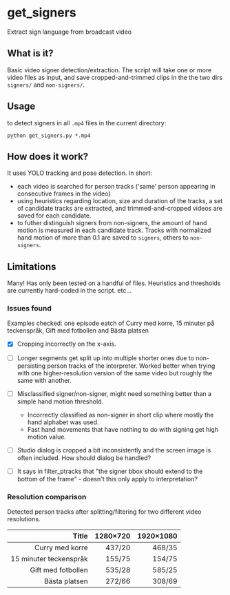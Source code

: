# get_signers

Extract sign language from broadcast video

## What is it?
Basic video signer detection/extraction. The script will take one or more video files as input, and save cropped-and-trimmed clips in the the two dirs `signers/` and `non-signers/`.

## Usage
to detect signers in all `.mp4` files in the current directory:

`python get_signers.py *.mp4`

## How does it work?
It uses YOLO tracking and pose detection. In short:
* each video is searched for person tracks ('same' person appearing in consecutive frames in the video)
* using heuristics regarding location, size and duration of the tracks, a set of candidate tracks are extracted, and trimmed-and-cropped videos are saved for each candidate.
* to futher distinguish signers from non-signers, the amount of hand motion is measured in each candidate track. Tracks with normalized hand motion of more than 0.1 are saved to `signers`, others to `non-signers`.

## Limitations
Many! Has only been tested on a handful of files. Heuristics and thresholds are currently hard-coded in the script. etc...




### Issues found
Examples checked: one episode eatch of Curry med korre, 15 minuter på teckenspråk, Gift med fotbollen and Bästa platsen

- [x] Cropping incorrectly on the x-axis.
- [ ] Longer segments get split up into multiple shorter ones due to non-persisting person tracks of the interpreter. Worked better when trying with one higher-resolution version of the same video but roughly the same with another.
- [ ] Misclassified signer/non-signer, might need something better than a simple hand motion threshold.
    - Incorrectly classified as non-signer in short clip where mostly the hand alphabet was used.
    - Fast hand movements that have nothing to do with signing get high motion value.
- [ ] Studio dialog is cropped a bit inconsistently and the screen image is often included. How should dialog be handled?
- [ ] It says in filter_ptracks that "the signer bbox should extend to the bottom of the frame" - doesn't this only apply to interpretation?


### Resolution comparison

Detected person tracks after splitting/filtering for two different video resolutions.

| Title | 1280×720 | 1920×1080|
|-----------------:|----------------:|-----------------:|
| Curry med korre | 437/20 | 468/35 |
| 15 minuter teckenspråk | 155/75 | 154/75 |
| Gift med fotbollen | 535/28 | 585/25 |
| Bästa platsen | 272/66 | 308/69 |
